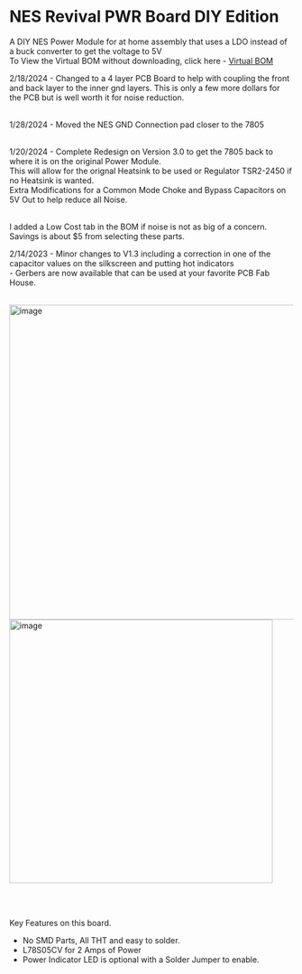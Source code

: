 # NES Revival PWR Board DIY Edition

A DIY NES Power Module for at home assembly that uses a LDO instead of a buck converter to get the voltage to 5V <br>
To View the Virtual BOM without downloading, click here - <a href="https://htmlpreview.github.io/?https://github.com/ShawMerlin/NES-Power-Module-Redesign/blob/main/Classic%20RCA%20DIY%20THT%20Edition/Virtual%20BOM%20-%20NES_PowerBoard_LDO_RCA_DIY_V3-0.html">Virtual BOM</a>

2/18/2024 - Changed to a 4 layer PCB Board to help with coupling the front and back layer to the inner gnd layers.  This is only a few more
dollars for the PCB but is well worth it for noise reduction. <br> <br>

1/28/2024 - Moved the NES GND Connection pad closer to the 7805 <br> <br>  

1/20/2024 - Complete Redesign on Version 3.0 to get the 7805 back to where it is on the original Power Module. <br>
This will allow for the orignal Heatsink to be used or Regulator TSR2-2450 if no Heatsink is wanted. <br>
Extra Modifications for a Common Mode Choke and Bypass Capacitors on 5V Out to help reduce all Noise. <br>

 <br>
 I added a Low Cost tab in the BOM if noise is not as big of a concern.  Savings is about $5 from selecting these parts.  <br>

2/14/2023 - Minor changes to V1.3 including a correction in one of the capacitor values on the silkscreen and putting hot indicators <br>
          - Gerbers are now available that can be used at your favorite PCB Fab House. <br> <br>

<img width="558" alt="image" src="https://github.com/ShawMerlin/NES-Power-Module-Redesign/assets/70423454/c9c318bc-7cdf-4b2e-9a9f-c32ab3873421">

<img width="467" alt="image" src="https://github.com/ShawMerlin/NES-Power-Module-Redesign/assets/70423454/0d79199a-6e85-48da-a29a-e2ef5154d0fc">


 <br> <br>

Key Features on this board. <br>
- No SMD Parts, All THT and easy to solder. <br>
- L78S05CV for 2 Amps of Power <br>
- Power Indicator LED is optional with a Solder Jumper to enable. <br> <br>

